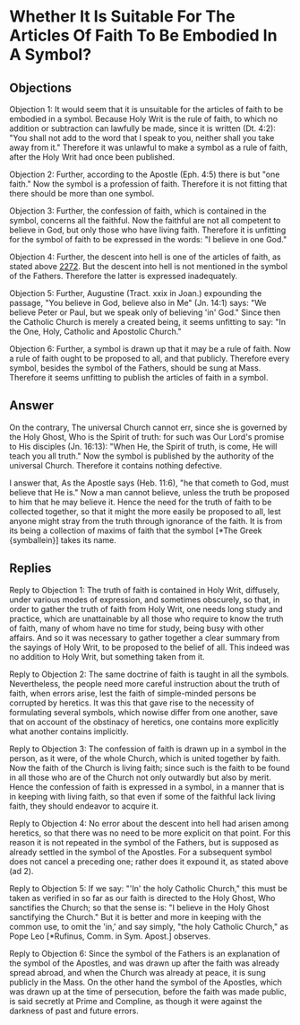 # Whether It Is Suitable For The Articles Of Faith To Be Embodied In A Symbol?

## Objections

Objection 1: It would seem that it is unsuitable for the articles of faith to be embodied in a symbol. Because Holy Writ is the rule of faith, to which no addition or subtraction can lawfully be made, since it is written (Dt. 4:2): "You shall not add to the word that I speak to you, neither shall you take away from it." Therefore it was unlawful to make a symbol as a rule of faith, after the Holy Writ had once been published.

Objection 2: Further, according to the Apostle (Eph. 4:5) there is but "one faith." Now the symbol is a profession of faith. Therefore it is not fitting that there should be more than one symbol.

Objection 3: Further, the confession of faith, which is contained in the symbol, concerns all the faithful. Now the faithful are not all competent to believe in God, but only those who have living faith. Therefore it is unfitting for the symbol of faith to be expressed in the words: "I believe in one God."

Objection 4: Further, the descent into hell is one of the articles of faith, as stated above [2272](A[8]). But the descent into hell is not mentioned in the symbol of the Fathers. Therefore the latter is expressed inadequately.

Objection 5: Further, Augustine (Tract. xxix in Joan.) expounding the passage, "You believe in God, believe also in Me" (Jn. 14:1) says: "We believe Peter or Paul, but we speak only of believing 'in' God." Since then the Catholic Church is merely a created being, it seems unfitting to say: "In the One, Holy, Catholic and Apostolic Church."

Objection 6: Further, a symbol is drawn up that it may be a rule of faith. Now a rule of faith ought to be proposed to all, and that publicly. Therefore every symbol, besides the symbol of the Fathers, should be sung at Mass. Therefore it seems unfitting to publish the articles of faith in a symbol.

## Answer

On the contrary, The universal Church cannot err, since she is governed by the Holy Ghost, Who is the Spirit of truth: for such was Our Lord's promise to His disciples (Jn. 16:13): "When He, the Spirit of truth, is come, He will teach you all truth." Now the symbol is published by the authority of the universal Church. Therefore it contains nothing defective.

I answer that, As the Apostle says (Heb. 11:6), "he that cometh to God, must believe that He is." Now a man cannot believe, unless the truth be proposed to him that he may believe it. Hence the need for the truth of faith to be collected together, so that it might the more easily be proposed to all, lest anyone might stray from the truth through ignorance of the faith. It is from its being a collection of maxims of faith that the symbol [*The Greek {symballein}] takes its name.

## Replies

Reply to Objection 1: The truth of faith is contained in Holy Writ, diffusely, under various modes of expression, and sometimes obscurely, so that, in order to gather the truth of faith from Holy Writ, one needs long study and practice, which are unattainable by all those who require to know the truth of faith, many of whom have no time for study, being busy with other affairs. And so it was necessary to gather together a clear summary from the sayings of Holy Writ, to be proposed to the belief of all. This indeed was no addition to Holy Writ, but something taken from it.

Reply to Objection 2: The same doctrine of faith is taught in all the symbols. Nevertheless, the people need more careful instruction about the truth of faith, when errors arise, lest the faith of simple-minded persons be corrupted by heretics. It was this that gave rise to the necessity of formulating several symbols, which nowise differ from one another, save that on account of the obstinacy of heretics, one contains more explicitly what another contains implicitly.

Reply to Objection 3: The confession of faith is drawn up in a symbol in the person, as it were, of the whole Church, which is united together by faith. Now the faith of the Church is living faith; since such is the faith to be found in all those who are of the Church not only outwardly but also by merit. Hence the confession of faith is expressed in a symbol, in a manner that is in keeping with living faith, so that even if some of the faithful lack living faith, they should endeavor to acquire it.

Reply to Objection 4: No error about the descent into hell had arisen among heretics, so that there was no need to be more explicit on that point. For this reason it is not repeated in the symbol of the Fathers, but is supposed as already settled in the symbol of the Apostles. For a subsequent symbol does not cancel a preceding one; rather does it expound it, as stated above (ad 2).

Reply to Objection 5: If we say: "'In' the holy Catholic Church," this must be taken as verified in so far as our faith is directed to the Holy Ghost, Who sanctifies the Church; so that the sense is: "I believe in the Holy Ghost sanctifying the Church." But it is better and more in keeping with the common use, to omit the 'in,' and say simply, "the holy Catholic Church," as Pope Leo [*Rufinus, Comm. in Sym. Apost.] observes.

Reply to Objection 6: Since the symbol of the Fathers is an explanation of the symbol of the Apostles, and was drawn up after the faith was already spread abroad, and when the Church was already at peace, it is sung publicly in the Mass. On the other hand the symbol of the Apostles, which was drawn up at the time of persecution, before the faith was made public, is said secretly at Prime and Compline, as though it were against the darkness of past and future errors.